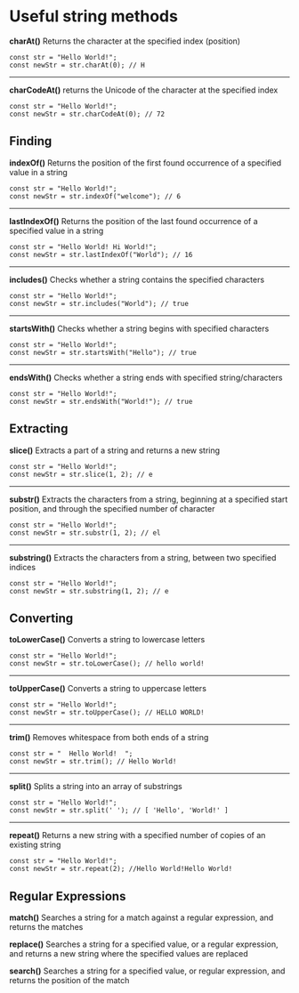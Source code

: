# Useful string methods

**charAt()** Returns the character at the specified index (position)

```
const str = "Hello World!";
const newStr = str.charAt(0); // H
```
---

**charCodeAt()** returns the Unicode of the character at the specified index

```
const str = "Hello World!";
const newStr = str.charCodeAt(0); // 72
```


## Finding

**indexOf()** Returns the position of the first found occurrence of a specified value in a string

```
const str = "Hello World!";
const newStr = str.indexOf("welcome"); // 6
```
---

**lastIndexOf()** Returns the position of the last found occurrence of a specified value in a string

```
const str = "Hello World! Hi World!";
const newStr = str.lastIndexOf("World"); // 16
```
---

**includes()** Checks whether a string contains the specified characters

```
const str = "Hello World!";
const newStr = str.includes("World"); // true
```
---

**startsWith()** Checks whether a string begins with specified characters

```
const str = "Hello World!";
const newStr = str.startsWith("Hello"); // true
```
---

**endsWith()** Checks whether a string ends with specified string/characters

```
const str = "Hello World!";
const newStr = str.endsWith("World!"); // true
```


## Extracting

**slice()** Extracts a part of a string and returns a new string

```
const str = "Hello World!";
const newStr = str.slice(1, 2); // e
```
---

**substr()** Extracts the characters from a string, beginning at a specified start position, and through the specified number of character

```
const str = "Hello World!";
const newStr = str.substr(1, 2); // el
```
---

**substring()** Extracts the characters from a string, between two specified indices

```
const str = "Hello World!";
const newStr = str.substring(1, 2); // e
```


## Converting

**toLowerCase()** Converts a string to lowercase letters

```
const str = "Hello World!";
const newStr = str.toLowerCase(); // hello world!
```
---

**toUpperCase()** Converts a string to uppercase letters

```
const str = "Hello World!";
const newStr = str.toUpperCase(); // HELLO WORLD!

```
---

**trim()** Removes whitespace from both ends of a string

```
const str = "  Hello World!  ";
const newStr = str.trim(); // Hello World!

```
---

**split()** Splits a string into an array of substrings

```
const str = "Hello World!";
const newStr = str.split(' '); // [ 'Hello', 'World!' ]
```
---

**repeat()** Returns a new string with a specified number of copies of an existing string

```
const str = "Hello World!";
const newStr = str.repeat(2); //Hello World!Hello World!

```


## Regular Expressions

**match()** Searches a string for a match against a regular expression, and returns the matches

**replace()** Searches a string for a specified value, or a regular expression, and returns a new string where the specified values are replaced

**search()** Searches a string for a specified value, or regular expression, and returns the position of the match
